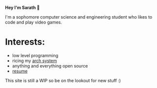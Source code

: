 **Hey I'm Sarath** 👋

I'm a sophomore computer science and engineering student who likes to code and play video games.

# Interests:
- low level programming
- ricing my [arch system](https://github.com/Pseudozoid/linux-configs)
- anything and everything open source
- [resume](https://drive.google.com/file/d/1RoImEJvQH2Wa82jZig-8N6cK7ga60pFx/view?usp=sharing)

This site is still a WIP so be on the lookout for new stuff :)

